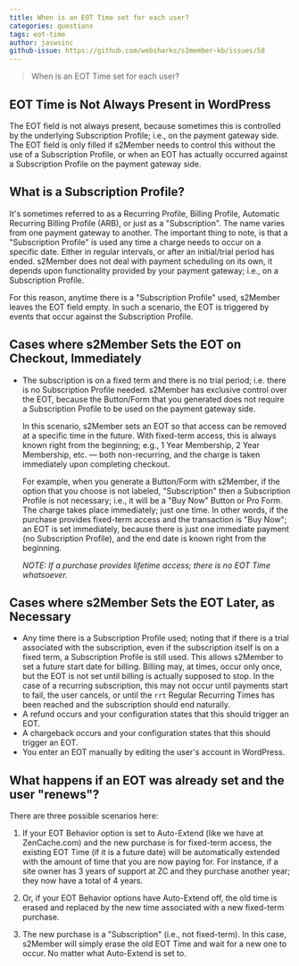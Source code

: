 ```yaml
---
title: When is an EOT Time set for each user?
categories: questions
tags: eot-time
author: jaswsinc
github-issue: https://github.com/websharks/s2member-kb/issues/58
---
```


> When is an EOT Time set for each user?

## EOT Time is Not Always Present in WordPress

The EOT field is not always present, because sometimes this is controlled by the underlying Subscription Profile; i.e., on the payment gateway side. The EOT field is only filled if s2Member needs to control this without the use of a Subscription Profile, or when an EOT has actually occurred against a Subscription Profile on the payment gateway side.

## What is a Subscription Profile?

It's sometimes referred to as a Recurring Profile, Billing Profile, Automatic Recurring Billing Profile (ARB), or just as a "Subscription". The name varies from one payment gateway to another. The important thing to note, is that a "Subscription Profile" is used any time a charge needs to occur on a specific date. Either in regular intervals, or after an initial/trial period has ended. s2Member does not deal with payment scheduling on its own, it depends upon functionality provided by your payment gateway; i.e., on a Subscription Profile.

For this reason, anytime there is a "Subscription Profile" used, s2Member leaves the EOT field empty. In such a scenario, the EOT is triggered by events that occur against the Subscription Profile.

## Cases where s2Member Sets the EOT on Checkout, Immediately

- The subscription is on a fixed term and there is no trial period; i.e. there is no Subscription Profile needed. s2Member has exclusive control over the EOT, because the Button/Form that you generated does not require a Subscription Profile to be used on the payment gateway side.

  In this scenario, s2Member sets an EOT so that access can be removed at a specific time in the future. With fixed-term access, this is always known right from the beginning; e.g., 1 Year Membership, 2 Year Membership, etc. — both non-recurring, and the charge is taken immediately upon completing checkout.

   For example, when you generate a Button/Form with s2Member, if the option that you choose is not labeled, "Subscription" then a Subscription Profile is not necessary; i.e., it will be a "Buy Now" Button or Pro Form. The charge takes place immediately; just one time. In other words, if the purchase provides fixed-term access and the transaction is "Buy Now"; an EOT is set immediately, because there is just one immediate payment (no Subscription Profile), and the end date is known right from the beginning. 

  _NOTE: If a purchase provides lifetime access; there is no EOT Time whatsoever._

## Cases where s2Member Sets the EOT Later, as Necessary

- Any time there is a Subscription Profile used; noting that if there is a trial associated with the subscription, even if the subscription itself is on a fixed term, a Subscription Profile is still used. This allows s2Member to set a future start date for billing. Billing may, at times, occur only once, but the EOT is not set until billing is actually supposed to stop. In the case of a recurring subscription, this may not occur until payments start to fail, the user cancels, or until the `rrt` Regular Recurring Times has been reached and the subscription should end naturally.
- A refund occurs and your configuration states that this should trigger an EOT.
- A chargeback occurs and your configuration states that this should trigger an EOT.
- You enter an EOT manually by editing the user's account in WordPress.

## What happens if an EOT was already set and the user "renews"?

There are three possible scenarios here:

1. If your EOT Behavior option is set to Auto-Extend (like we have at ZenCache.com) and the new purchase is for fixed-term access, the existing EOT Time (if it is a future date) will be automatically extended with the amount of time that you are now paying for. For instance, if a site owner has 3 years of support at ZC and they purchase another year; they now have a total of 4 years.

2. Or, if your EOT Behavior options have Auto-Extend off, the old time is erased and replaced by the new time associated with a new fixed-term purchase.

3. The new purchase is a "Subscription" (i.e., not fixed-term). In this case, s2Member will simply erase the old EOT Time and wait for a new one to occur. No matter what Auto-Extend is set to.